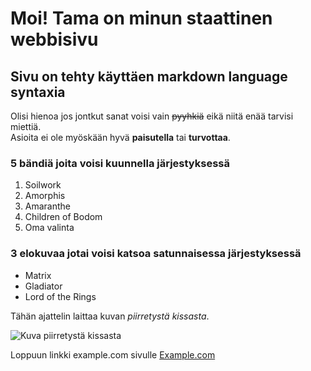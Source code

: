 # Moi! Tama on minun staattinen webbisivu
## Sivu on tehty käyttäen markdown language syntaxia
Olisi hienoa jos jontkut sanat voisi vain ~~pyyhkiä~~ eikä niitä enää tarvisi miettiä.  
Asioita ei ole myöskään hyvä __paisutella__ tai **turvottaa**.
### 5 bändiä joita voisi kuunnella järjestyksessä
1. Soilwork
2. Amorphis
3. Amaranthe
4. Children of Bodom
5. Oma valinta

### 3 elokuvaa jotai voisi katsoa satunnaisessa järjestyksessä
- Matrix
- Gladiator
- Lord of the Rings

Tähän ajattelin laittaa kuvan *piirretystä kissasta*.

![Kuva piirretystä kissasta](https://myoctocat.com/assets/images/base-octocat.svg)

Loppuun linkki example.com sivulle
[Example.com](https://www.example.com)
